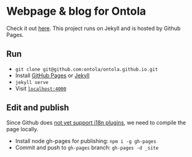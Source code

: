 # Webpage & blog for Ontola
Check it out [here](https://ontola.io).
This project runs on Jekyll and is hosted by Github Pages.

## Run
* `git clone git@github.com:ontola/ontola.github.io.git`
* Install [GitHub Pages](https://help.github.com/articles/setting-up-your-github-pages-site-locally-with-jekyll/) or [Jekyll](https://jekyllrb.com/docs/installation/)
* `jekyll serve`
* Visit [`localhost:4000`](http://localhost:4000)

## Edit and publish
Since Github does [not yet support i18n plugins](https://github.com/github/pages-gem/issues/401), we need to compile the page locally.

* Install node gh-pages for publishing: `npm i -g gh-pages`
* Commit and push to `gh-pages` branch: `gh-pages -d _site`
